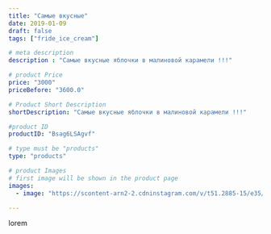 ```yaml
---
title: "Самые вкусные"
date: 2019-01-09
draft: false
tags: ["fride_ice_cream"]

# meta description
description : "Самые вкусные яблочки в малиновой карамели !!!"

# product Price
price: "3000"
priceBefore: "3600.0"

# Product Short Description
shortDescription: "Самые вкусные яблочки в малиновой карамели !!!"

#product ID
productID: "Bsag6LSAgvf"

# type must be "products"
type: "products"

# product Images
# first image will be shown in the product page
images:
  - image: "https://scontent-arn2-2.cdninstagram.com/v/t51.2885-15/e35/49462082_763049367413204_2609917899663053096_n.jpg?se=7&tp=1&_nc_ht=scontent-arn2-2.cdninstagram.com&_nc_cat=108&_nc_ohc=kqxF1ZjPZfAAX-3p2oB&ccb=7-4&oh=b6df510ee10ef8e7e44e93e52a3675b6&oe=60825597&ig_cache_key=MTk1MzAxODEyMzc0OTgyMTQwNw%3D%3D.2-ccb7-4"

---
```

lorem

